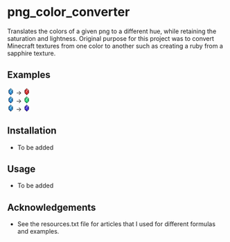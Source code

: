 # png_color_converter

Translates the colors of a given png to a different hue, while retaining the saturation and lightness. Original purpose for this project was to convert Minecraft textures from one color to another such as creating a ruby from a sapphire texture.

## Examples
![](./resources/sapphire.png) -> ![](./resources/ruby.png)\
![](./resources/sapphire.png) -> ![](./resources/emerald.png)\
![](./resources/sapphire.png) -> ![](./resources/amethyst.png)

## Installation
- To be added

## Usage
- To be added

## Acknowledgements
- See the resources.txt file for articles that I used for different formulas and examples.
